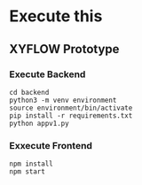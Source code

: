 # Execute this

## XYFLOW Prototype

### Execute Backend
```
cd backend
python3 -m venv environment
source environment/bin/activate
pip install -r requirements.txt
python appv1.py
```

### Exxecute Frontend
```
npm install
npm start
```